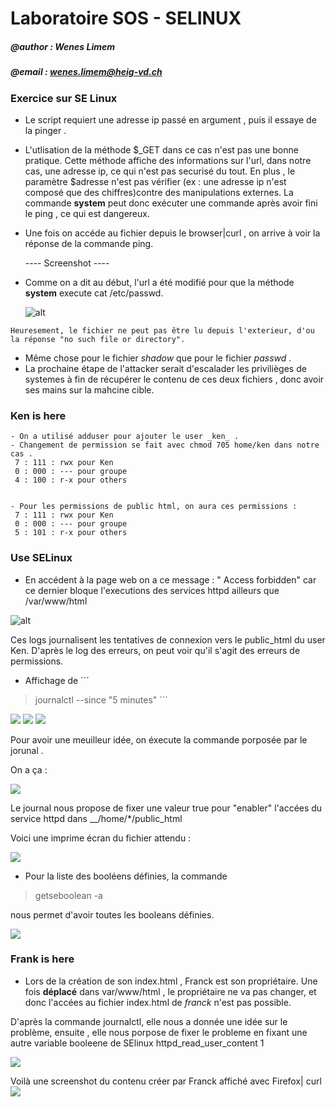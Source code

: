 # Laboratoire SOS - SELINUX 

##### @author : Wenes Limem 
##### @email  : wenes.limem@heig-vd.ch
### Exercice sur SE Linux 


   -  Le script requiert une adresse ip passé en argument , puis il essaye de la pinger . 
   
   - L'utlisation de la méthode $_GET dans ce cas n'est pas une bonne pratique. Cette méthode affiche des informations sur l'url, dans notre cas, une adresse ip, ce qui n'est pas securisé du tout. 
   En plus , le paramètre $adresse n'est pas vérifier (ex : une adresse ip n'est composé que des chiffres)contre des manipulations externes. La commande __system__ peut donc exécuter une commande après avoir fini le ping , ce qui est dangereux. 
   
   - Une fois on accéde au fichier depuis le browser|curl , on arrive à voir la réponse de la commande ping. 

      ---- Screenshot ---- 

   -  Comme on a dit au début, l'url a été modifié pour que la méthode __system__ execute cat /etc/passwd. 

      ![alt](imgs/error1.png) 
    
    Heuresement, le fichier ne peut pas être lu depuis l'exterieur, d'ou la réponse "no such file or directory". 
   
   -  Même chose pour le fichier _shadow_ que pour le fichier _passwd_ . 
   -  La prochaine étape de l'attacker serait d'escalader les privilièges de systemes à fin de récupérer le contenu de ces deux fichiers , donc avoir ses mains sur la mahcine cible. 


### Ken is here 

    - On a utilisé adduser pour ajouter le user _ken_ .
    - Changement de permission se fait avec chmod 705 home/ken dans notre cas . 
     7 : 111 : rwx pour Ken 
     0 : 000 : --- pour groupe 
     4 : 100 : r-x pour others


    - Pour les permissions de public html, on aura ces permissions : 
     7 : 111 : rwx pour Ken 
     0 : 000 : --- pour groupe 
     5 : 101 : r-x pour others 



### Use SELinux 
   - En accédent à la page web on a ce message : " Access forbidden" car ce dernier bloque l'executions des services httpd ailleurs que /var/www/html



 ![alt](imgs/403_permissionDenied.png)



 Ces logs journalisent les tentatives de connexion vers le public_html du user Ken. 
 D'après le log des erreurs, on peut voir qu'il s'agit des erreurs de permissions. 


- Affichage de 
 ´´´ 
 >  journalctl --since "5  minutes" ´´´  

 ![](imgs/journalctl1.png)
 ![](imgs/jorunalctl2.png)
 ![](imgs/jorunalctl3.png)


 Pour avoir une meuilleur idée, on éxecute la commande porposée par le jorunal . 

 On a ça : 
  
  ![](imgs/journalctlSol.png)


Le journal nous propose de fixer une valeur true pour "enabler" l'accées du service httpd dans __/home/*/public_html 

 Voici une imprime écran du fichier attendu : 
  

  ![](imgs/proofSeWorking.png)




- Pour la liste des booléens définies, la commande 
 > getseboolean -a 

nous permet d'avoir toutes les booleans définies. 

![](imgs/getbool.png)





### Frank is here 


 - Lors de la création de son index.html , Franck est son propriétaire. Une fois __déplacé__ dans var/www/html  , le propriétaire ne va pas changer, et donc l'accées au fichier index.html de _franck_ n'est pas possible.



 D'après la commande journalctl, elle nous a donnée une idée sur le problème, ensuite , elle nous porpose de fixer le probleme en fixant une autre variable booleene de SElinux  httpd_read_user_content 1 

 ![](imgs/setBool2.png)

 Voilà une screenshot du contenu créer par Franck affiché avec Firefox| curl 
 ![](imgs/wokringproog.png)